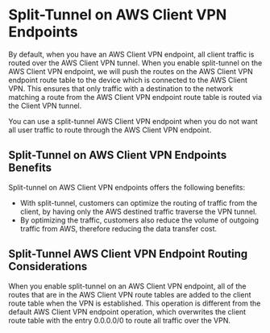 # Split\-Tunnel on AWS Client VPN Endpoints<a name="split-tunnel-vpn"></a>

By default, when you have an AWS Client VPN endpoint, all client traffic is routed over the AWS Client VPN tunnel\. When you enable split\-tunnel on the AWS Client VPN endpoint, we will push the routes on the AWS Client VPN endpoint route table to the device which is connected to the AWS Client VPN\. This ensures that only traffic with a destination to the network matching a route from the AWS Client VPN endpoint route table is routed via the Client VPN tunnel\. 

 You can use a split\-tunnel AWS Client VPN endpoint when you do not want all user traffic to route through the AWS Client VPN endpoint\. 

## Split\-Tunnel on AWS Client VPN Endpoints Benefits<a name="split-tunnel-benefits"></a>

Split\-tunnel on AWS Client VPN endpoints offers the following benefits:
+  With split\-tunnel, customers can optimize the routing of traffic from the client, by having only the AWS destined traffic traverse the VPN tunnel\.
+ By optimizing the traffic, customers also reduce the volume of outgoing traffic from AWS, therefore reducing the data transfer cost\.

## Split\-Tunnel AWS Client VPN Endpoint Routing Considerations<a name="split-tunnel-routing"></a>

When you enable split\-tunnel on an AWS Client VPN endpoint, all of the routes that are in the AWS Client VPN route tables are added to the client route table when the VPN is established\. This operation is different from the default AWS Client VPN endpoint operation, which overwrites the client route table with the entry 0\.0\.0\.0/0 to route all traffic over the VPN\.